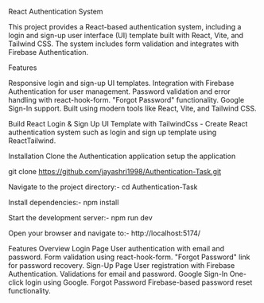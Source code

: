React Authentication System

This project provides a React-based authentication system, including a login and sign-up user interface (UI) template built with React, Vite, and Tailwind CSS. The system includes form validation and integrates with Firebase Authentication.

Features

Responsive login and sign-up UI templates.
Integration with Firebase Authentication for user management.
Password validation and error handling with react-hook-form.
"Forgot Password" functionality.
Google Sign-In support.
Built using modern tools like React, Vite, and Tailwind CSS.


Build React Login & Sign Up UI Template with TailwindCss - Create React authentication system such as login and sign up template using ReactTailwind.

Installation
Clone the Authentication application
setup the application

git clone https://github.com/jayashri1998/Authentication-Task.git

Navigate to the project directory:- cd Authentication-Task

Install dependencies:- npm install

Start the development server:- npm run dev

Open your browser and navigate to:- http://localhost:5174/
 

Features Overview
Login Page
User authentication with email and password.
Form validation using react-hook-form.
"Forgot Password" link for password recovery.
Sign-Up Page
User registration with Firebase Authentication.
Validations for email and password.
Google Sign-In
One-click login using Google.
Forgot Password
Firebase-based password reset functionality.

